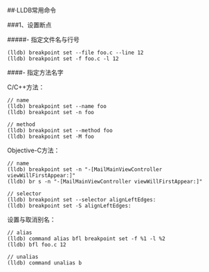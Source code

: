##·LLDB常用命令

###1、设置断点

#####- 指定文件名与行号

```
(lldb) breakpoint set --file foo.c --line 12 
(lldb) breakpoint set -f foo.c -l 12
```

####- 指定方法名字

C/C++方法：

```
// name
(lldb) breakpoint set --name foo 
(lldb) breakpoint set -n foo

// method
(lldb) breakpoint set --method foo 
(lldb) breakpoint set -M foo
```

Objective-C方法：

```
// name
(lldb) breakpoint set -n "-[MailMainViewController viewWillFirstAppear:]" 
(lldb) br s -n "-[MailMainViewController viewWillFirstAppear:]"

// selector
(lldb) breakpoint set --selector alignLeftEdges: 
(lldb) breakpoint set -S alignLeftEdges:
```

设置与取消别名：

```
// alias
(lldb) command alias bfl breakpoint set -f %1 -l %2 
(lldb) bfl foo.c 12

// unalias
(lldb) command unalias b
```